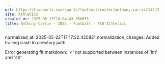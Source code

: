 ```yaml
---
url: https://fiusports.com/sports/football/roster/anthony-carrie/13247/
site: Athletics
crawled_at: 2025-05-13T10:04:43.850653
title: Anthony Carrie - 2025 - Football - FIU Athletics
---
```

normalized_at: 2025-05-22T17:17:22.420821
normalization_changes: Added trailing slash to directory path

Error generating fit markdown: '<' not supported between instances of 'int' and 'str'